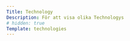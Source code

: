 ```yaml
---
Title: Technology
Description: För att visa olika Technologys
# hidden: true
Template: technologies
---
```



